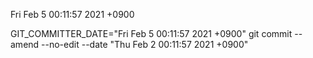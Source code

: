 Fri Feb 5 00:11:57 2021 +0900



GIT_COMMITTER_DATE="Fri Feb 5 00:11:57 2021 +0900" git commit --amend --no-edit --date "Thu Feb 2 00:11:57 2021 +0900"

